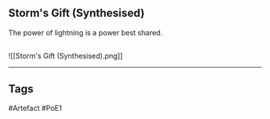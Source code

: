 ## Storm's Gift (Synthesised)
The power of lightning is a power best shared.
##
![[Storm's Gift (Synthesised).png]]

---
## Tags
#Artefact
#PoE1